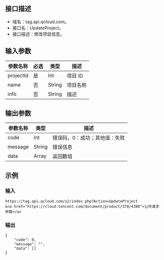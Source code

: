 ## 接口描述

- 域名：tag.api.qcloud.com。 
- 接口名：UpdateProject。
- 接口描述：修改项目信息。

## 输入参数

|参数名称|	必选|	类型|	描述|
|-----|-----|----|-----|
|projectId|	是|	Int	|项目 ID|
|name|	否	|String	|项目名称|
|info|	否|	String|	描述|

## 输出参数

|参数名称| 类型| 描述 |
|-----|------|-------|
|code| Int |错误码，0：成功；其他值：失败 |
|message |String |错误信息 |
|data |Array| 返回数组|

## 示例
### 输入

```
https://tag.api.qcloud.com/v2/index.php?Action=UpdateProject 
&<a href="https://cloud.tencent.com/document/product/378/4380">公共请求参数</a>
```

### 输出
```
{
    "code": 0,
    "message": "",
    "data": []
}
```
